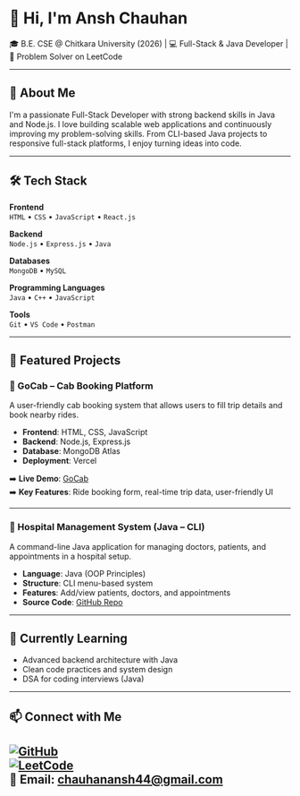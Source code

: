 # 👋 Hi, I'm Ansh Chauhan

🎓 B.E. CSE @ Chitkara University (2026) | 💻 Full-Stack & Java Developer | 🌱 Problem Solver on LeetCode

---

## 🚀 About Me

I'm a passionate Full-Stack Developer with strong backend skills in Java and Node.js. I love building scalable web applications and continuously improving my problem-solving skills. From CLI-based Java projects to responsive full-stack platforms, I enjoy turning ideas into code.

---

## 🛠️ Tech Stack

**Frontend**  
`HTML` • `CSS` • `JavaScript` • `React.js`

**Backend**  
`Node.js` • `Express.js` • `Java`

**Databases**  
`MongoDB` • `MySQL`

**Programming Languages**  
`Java` • `C++` • `JavaScript`

**Tools**  
`Git` • `VS Code` • `Postman`

---

## 🧠 Featured Projects

### 🚖 GoCab – Cab Booking Platform

A user-friendly cab booking system that allows users to fill trip details and book nearby rides.

- **Frontend**: HTML, CSS, JavaScript  
- **Backend**: Node.js, Express.js  
- **Database**: MongoDB Atlas  
- **Deployment**: Vercel

➡️ **Live Demo**: [GoCab](https://go-cabs-loy2.vercel.app)  
➡️ **Key Features**: Ride booking form, real-time trip data, user-friendly UI

---

### 🏥 Hospital Management System (Java – CLI)

A command-line Java application for managing doctors, patients, and appointments in a hospital setup.

- **Language**: Java (OOP Principles)  
- **Structure**: CLI menu-based system  
- **Features**: Add/view patients, doctors, and appointments  
- **Source Code**: [GitHub Repo](https://github.com/Ansh-engineer/Hospital-Management-JAVA-)

---

## 🌱 Currently Learning

- Advanced backend architecture with Java  
- Clean code practices and system design  
- DSA for coding interviews (Java)

---

## 📫 Connect with Me

[![GitHub](https://img.shields.io/badge/GitHub-181717?style=flat&logo=github&logoColor=white)](https://github.com/Ansh-engineer)  
[![LeetCode](https://img.shields.io/badge/LeetCode-orange?style=flat&logo=leetcode&logoColor=white)](https://leetcode.com/u/Ansh_Chauhan9/)  
📧 Email: chauhanansh44@gmail.com
---


